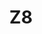 ---
basin: 'No'
cudn: true
floor: Ground
grade: 6
images:
- /assets/images/rooms/noc/z8%201.jpg
- /assets/images/rooms/noc/z8%202.jpg
- /assets/images/rooms/noc/z8%203.jpg
- /assets/images/rooms/noc/z8%204.jpg
living_room: 'No'
location: North Court
name: Z8
network: Wired and Wireless
title: Z8
---